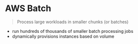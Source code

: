 # AWS Batch

> Process large workloads in smaller chunks (or batches)

- run hundreds of thousands of smaller batch processing jobs
- dynamically provisions instances based on volume